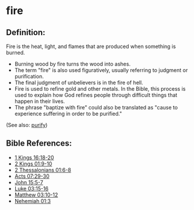 # fire #

## Definition: ##

Fire is the heat, light, and flames that are produced when something is burned.

* Burning wood by fire turns the wood into ashes.
* The term "fire" is also used figuratively, usually referring to judgment or purification.
* The final judgment of unbelievers is in the fire of hell.
* Fire is used to refine gold and other metals. In the Bible, this process is used to explain how God refines people through difficult things that happen in their lives.
* The phrase "baptize with fire" could also be translated as "cause to experience suffering in order to be purified."

(See also: [purify](../kt/purify.md))

## Bible References: ##

* [1 Kings 16:18-20](https://door43.org/en/bible/notes/1ki/16/18)
* [2 Kings 01:9-10](https://door43.org/en/bible/notes/2ki/01/09)
* [2 Thessalonians 01:6-8](https://door43.org/en/bible/notes/2th/01/06)
* [Acts 07:29-30](https://door43.org/en/bible/notes/act/07/29)
* [John 15:5-7](https://door43.org/en/bible/notes/jhn/15/05)
* [Luke 03:15-16](https://door43.org/en/bible/notes/luk/03/15)
* [Matthew 03:10-12](https://door43.org/en/bible/notes/mat/03/10)
* [Nehemiah 01:3](https://door43.org/en/bible/notes/neh/01/03)

